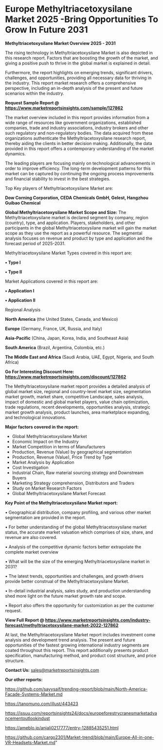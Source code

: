 # Europe Methyltriacetoxysilane Market 2025 -Bring Opportunities To Grow In Future 2031

<Strong> Methyltriacetoxysilane Market Overview 2025 - 2031</strong>

The rising technology in Methyltriacetoxysilane Market is also depicted in this research report. Factors that are boosting the growth of the market, and giving a positive push to thrive in the global market is explained in detail.

Furthermore, the report highlights on emerging trends, significant drivers, challenges, and opportunities, providing all necessary data for thriving in the industry. This report market research offers a comprehensive perspective, including an in-depth analysis of the present and future scenarios within the industry.

<strong>Request Sample Report @ <a href=https://www.marketreportsinsights.com/sample/127862>https://www.marketreportsinsights.com/sample/127862</a></strong>

The market overview included in this report provides information from a wide range of resources like government organizations, established companies, trade and industry associations, industry brokers and other such regulatory and non-regulatory bodies. The data acquired from these organizations authenticate the Methyltriacetoxysilane research report, thereby aiding the clients in better decision making. Additionally, the data provided in this report offers a contemporary understanding of the market dynamics.

The leading players are focusing mainly on technological advancements in order to improve efficiency. The long-term development patterns for this market can be captured by continuing the ongoing process improvements and financial stability to invest in the best strategies.

Top Key players of Methyltriacetoxysilane Market are:

<strong>Dow Corning Corporation, CEDA Chemicals GmbH, Gelest, Hangzhou Guibao Chemical</strong>

<strong><b>Global Methyltriacetoxysilane Market Scope and Size:</b></strong>
The Methyltriacetoxysilane market is declared segment by company, region (country), type, and application. Players, stakeholders, and other participants in the global Methyltriacetoxysilane market will gain the market scope as they use the report as a powerful resource. The segmental analysis focuses on revenue and product by type and application and the forecast period of 2025-2031.

Methyltriacetoxysilane Market Types covered in this report are:

<strong>• Type I

• Type II</strong>

Market Applications covered in this report are:

<strong>• Application I

• Application II</strong> 

Regional Analysis

<strong>North America</strong> (the United States, Canada, and Mexico)

<strong>Europe</strong> (Germany, France, UK, Russia, and Italy)

<strong>Asia-Pacific</strong> (China, Japan, Korea, India, and Southeast Asia)

<strong>South America</strong> (Brazil, Argentina, Colombia, etc.)

<strong>The Middle East and Africa</strong> (Saudi Arabia, UAE, Egypt, Nigeria, and South Africa)

<strong>Go For Interesting Discount Here: <a href=https://www.marketreportsinsights.com/discount/127862>https://www.marketreportsinsights.com/discount/127862</a></strong>

The Methyltriacetoxysilane market report provides a detailed analysis of global market size, regional and country-level market size, segmentation market growth, market share, competitive Landscape, sales analysis, impact of domestic and global market players, value chain optimization, trade regulations, recent developments, opportunities analysis, strategic market growth analysis, product launches, area marketplace expanding, and technological innovations.

<strong><b>Major factors covered in the report:</b></strong>
<ul>
  <li>Global Methyltriacetoxysilane Market </li>
  <li>Economic Impact on the Industry</li>
  <li>Market Competition in terms of Manufacturers</li>
  <li>Production, Revenue (Value) by geographical segmentation</li>
  <li>Production, Revenue (Value), Price Trend by Type</li>
  <li>Market Analysis by Application</li>
  <li>Cost Investigation</li>
  <li>Industrial Chain, Raw material sourcing strategy and Downstream Buyers</li>
  <li>Marketing Strategy comprehension, Distributors and Traders</li>
  <li>Study on Market Research Factors</li>
  <li>Global Methyltriacetoxysilane Market Forecast</li>
</ul>

<strong><b>Key Point of the Methyltriacetoxysilane Market report:</b></strong>

• Geographical distribution, company profiling, and various other market segmentation are provided in the report.

• For better understanding of the global Methyltriacetoxysilane market status, the accurate market valuation which comprises of size, share, and revenue are also covered.

• Analysis of the competitive dynamic factors better extrapolate the complete market overview

• What will be the size of the emerging Methyltriacetoxysilane market in 2031?

• The latest trends, opportunities and challenges, and growth drivers provide better construal of the Methyltriacetoxysilane Market.

• In-detail industrial analysis, sales study, and production understanding shed more light on the future market growth rate and scope.

• Report also offers the opportunity for customization as per the customer request.

<strong><b>View Full Report @ <a href=https://www.marketreportsinsights.com/industry-forecast/methyltriacetoxysilane-market-2022-127862>https://www.marketreportsinsights.com/industry-forecast/methyltriacetoxysilane-market-2022-127862</a></b></strong>


At last, the Methyltriacetoxysilane Market report includes investment come analysis and development trend analysis. The present and future opportunities of the fastest growing international industry segments are coated throughout this report. This report additionally presents product specification, manufacturing method, and product cost structure, and price structure.

<strong>Contact Us:</strong>
sales@marketreportsinsights.com

<strong>Our other reports:</strong>

<a href=https://github.com/sayysaif/trending-report/blob/main/North-America-Facade-Systems-Market.md>https://github.com/sayysaif/trending-report/blob/main/North-America-Facade-Systems-Market.md</a>

<a href=https://tanomuno.com/illust/443423>https://tanomuno.com/illust/443423</a>

<a href=https://issuu.com/reportsinsights24/docs/europeforestrycranesmarketadvancementoutlookindust>https://issuu.com/reportsinsights24/docs/europeforestrycranesmarketadvancementoutlookindust</a>

<a href=https://ameblo.jp/anjali0217777/entry-12885435251.html>https://ameblo.jp/anjali0217777/entry-12885435251.html</a>

<a href=https://github.com/cargo2301/Market-trend/blob/main/Europe-All-in-one-VR-Headsets-Market.md>https://github.com/cargo2301/Market-trend/blob/main/Europe-All-in-one-VR-Headsets-Market.md</a>"
